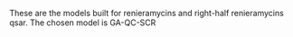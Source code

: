 These are the models built for renieramycins and right-half renieramycins qsar. The chosen model is GA-QC-SCR
